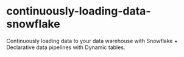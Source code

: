 # continuously-loading-data-snowflake
Continuously loading data to your data warehouse with Snowflake + Declarative data pipelines with Dynamic tables.
